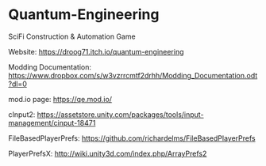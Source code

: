 # Quantum-Engineering
SciFi Construction &amp; Automation Game

Website:
https://droog71.itch.io/quantum-engineering

Modding Documentation:
https://www.dropbox.com/s/w3vzrrcmtf2drhh/Modding_Documentation.odt?dl=0

mod.io page:
https://qe.mod.io/

cInput2:
https://assetstore.unity.com/packages/tools/input-management/cinput-18471

FileBasedPlayerPrefs:
https://github.com/richardelms/FileBasedPlayerPrefs

PlayerPrefsX:
http://wiki.unity3d.com/index.php/ArrayPrefs2


